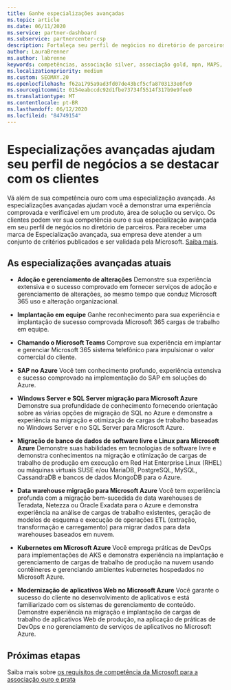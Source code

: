 ```yaml
---
title: Ganhe especializações avançadas
ms.topic: article
ms.date: 06/11/2020
ms.service: partner-dashboard
ms.subservice: partnercenter-csp
description: Fortaleça seu perfil de negócios no diretório de parceiros. Saiba como obter especializações avançadas junto com suas competências Gold/Silver.
author: LauraBrenner
ms.author: labrenne
keywords: competências, associação silver, associação gold, mpn, MAPS, proficiência, Microsoft Partner Network, associação de rede, especializações avançadas
ms.localizationpriority: medium
ms.custom: SEOMAY.20
ms.openlocfilehash: f62a1795a9ad3fd07de43bcf5cfa8703133e0fe9
ms.sourcegitcommit: 0154eabccdc92d1fbe73734f5514f317b9e9fee0
ms.translationtype: MT
ms.contentlocale: pt-BR
ms.lasthandoff: 06/12/2020
ms.locfileid: "84749154"
---
```

# <a name="advanced-specializations-help-your-business-profile-stand-out-to-customers"></a>Especializações avançadas ajudam seu perfil de negócios a se destacar com os clientes

Vá além de sua competência ouro com uma especialização avançada. As especializações avançadas ajudam você a demonstrar uma experiência comprovada e verificável em um produto, área de solução ou serviço. Os clientes podem ver sua competência ouro e sua especialização avançada em seu perfil de negócios no diretório de parceiros. Para receber uma marca de Especialização avançada, sua empresa deve atender a um conjunto de critérios publicados e ser validada pela Microsoft. [Saiba mais](https://partner.microsoft.com/membership/advanced-specialization).

## <a name="the-current-advanced-specializations"></a>As especializações avançadas atuais

- **Adoção e gerenciamento de alterações** Demonstre sua experiência extensiva e o sucesso comprovado em fornecer serviços de adoção e gerenciamento de alterações, ao mesmo tempo que conduz Microsoft 365 uso e alteração organizacional.

- **Implantação em equipe** Ganhe reconhecimento para sua experiência e implantação de sucesso comprovada Microsoft 365 cargas de trabalho em equipe.

- **Chamando o Microsoft Teams** Comprove sua experiência em implantar e gerenciar Microsoft 365 sistema telefônico para impulsionar o valor comercial do cliente.

- **SAP no Azure** Você tem conhecimento profundo, experiência extensiva e sucesso comprovado na implementação do SAP em soluções do Azure. 

- **Windows Server e SQL Server migração para Microsoft Azure** Demonstre sua profundidade de conhecimento fornecendo orientação sobre as várias opções de migração de SQL no Azure e demonstre a experiência na migração e otimização de cargas de trabalho baseadas no Windows Server e no SQL Server para Microsoft Azure. 

- **Migração de banco de dados de software livre e Linux para Microsoft Azure** Demonstre suas habilidades em tecnologias de software livre e demonstra conhecimentos na migração e otimização de cargas de trabalho de produção em execução em Red Hat Enterprise Linux (RHEL) ou máquinas virtuais SUSE e/ou MariaDB, PostgreSQL, MySQL, CassandraDB e bancos de dados MongoDB para o Azure.

- **Data warehouse migração para Microsoft Azure** Você tem experiência profunda com a migração bem-sucedida de data warehouses de Teradata, Netezza ou Oracle Exadata para o Azure e demonstra experiência na análise de cargas de trabalho existentes, geração de modelos de esquema e execução de operações ETL (extração, transformação e carregamento) para migrar dados para data warehouses baseados em nuvem.

- **Kubernetes em Microsoft Azure** Você emprega práticas de DevOps para implementações de AKS e demonstra experiência na implantação e gerenciamento de cargas de trabalho de produção na nuvem usando contêineres e gerenciando ambientes kubernetes hospedados no Microsoft Azure.

- **Modernização de aplicativos Web no Microsoft Azure** Você garante o sucesso do cliente no desenvolvimento de aplicativos e está familiarizado com os sistemas de gerenciamento de conteúdo. Demonstre experiência na migração e implantação de cargas de trabalho de aplicativos Web de produção, na aplicação de práticas de DevOps e no gerenciamento de serviços de aplicativos no Microsoft Azure.

 ## <a name="next-steps"></a>Próximas etapas

 Saiba mais sobre [os requisitos de competência da Microsoft para a associação ouro e prata](learn-about-competencies.md)